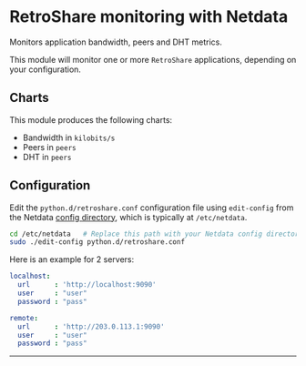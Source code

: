 <!--
title: "RetroShare monitoring with Netdata"
custom_edit_url: "https://github.com/netdata/netdata/edit/master/collectors/python.d.plugin/retroshare/README.md"
sidebar_label: "RetroShare"
learn_status: "Published"
learn_topic_type: "References"
learn_rel_path: "References/Collectors references/Apm"
-->

# RetroShare monitoring with Netdata

Monitors application bandwidth, peers and DHT metrics. 

This module will monitor one or more `RetroShare` applications, depending on your configuration.

## Charts

This module produces the following charts:

-   Bandwidth in `kilobits/s`
-   Peers in `peers`
-   DHT in `peers`


## Configuration

Edit the `python.d/retroshare.conf` configuration file using `edit-config` from the Netdata [config
directory](/docs/configure/nodes.md), which is typically at `/etc/netdata`.

```bash
cd /etc/netdata   # Replace this path with your Netdata config directory, if different
sudo ./edit-config python.d/retroshare.conf
```

Here is an example for 2 servers:

```yaml
localhost:
  url      : 'http://localhost:9090'
  user     : "user"
  password : "pass"

remote:
  url      : 'http://203.0.113.1:9090'
  user     : "user"
  password : "pass"
```
---


